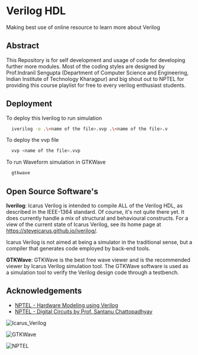 
# Verilog HDL

Making best use of online resource to learn more about Verilog


## Abstract
This Repository is for self development and usage of code for developing further more modules. Most of the coding styles are designed by Prof.Indranil Sengupta (Department of Computer Science and Engineering, Indian Institute of Technology Kharagpur) and big shout out to NPTEL for providing this course playlist for free to every verilog enthusiast students.
## Deployment

To deploy this Iverilog to run simulation

```bash
  iverilog -o .\<name of the file>.vvp .\<name of the file>.v
```
To deploy the vvp file 

```bash
  vvp <name of the file>.vvp
```
To run Waveform simulation in GTKWave

```bash
  gtkwave 
```
##  Open Source Software's
 **Iverilog**:
 Icarus Verilog is intended to compile ALL of the Verilog HDL, as described in the IEEE-1364 standard. Of course, it's not quite there yet. It does currently handle a mix of structural and behavioural constructs. For a view of the current state of Icarus Verilog, see its home page at https://steveicarus.github.io/iverilog/.

Icarus Verilog is not aimed at being a simulator in the traditional sense, but a compiler that generates code employed by back-end tools.


**GTKWave**:
GTKWave is the best free wave viewer and is the recommended viewer by Icarus Verilog simulation tool. The GTKWave software is used as a simulation tool to verify the Verilog design code through a testbench.

## Acknowledgements

 - [NPTEL - Hardware Modeling using Verilog ](https://youtube.com/playlist?list=PLJ5C_6qdAvBELELTSPgzYkQg3HgclQh-5&si=8v16h4gRQ8NsB2G8)
 - [NPTEL - Digital Circuits by Prof. Santanu Chattopadhyay](https://youtube.com/playlist?list=PLbRMhDVUMngePP5JcezxImF-FzOC9wstz&si=ksm1V2CAUQQ9j9GF)


![Icarus_Verilog](https://upload.wikimedia.org/wikipedia/en/c/cb/Icarus_Verilog_logo2.png)

![GTKWave](https://upload.wikimedia.org/wikipedia/commons/6/68/Gtkwave_256x256x32.png)

![NPTEL](https://www.google.com/url?sa=i&url=https%3A%2F%2Fwww.facebook.com%2FNPTELNoc%2F&psig=AOvVaw2wW974vZCqNMZKSJZnSUee&ust=1704287711433000&source=images&cd=vfe&opi=89978449&ved=0CBIQjRxqFwoTCIDek8_kvoMDFQAAAAAdAAAAABAQ)

